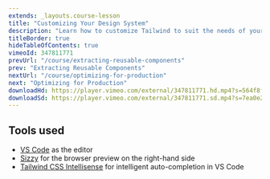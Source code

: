 ```yaml
---
extends: _layouts.course-lesson
title: "Customizing Your Design System"
description: "Learn how to customize Tailwind to suit the needs of your project."
titleBorder: true
hideTableOfContents: true
vimeoId: 347811771
prevUrl: "/course/extracting-reusable-components"
prev: "Extracting Reusable Components"
nextUrl: "/course/optimizing-for-production"
next: "Optimizing for Production"
downloadHd: https://player.vimeo.com/external/347811771.hd.mp4?s=564f8f678a63f889c2c505f9ef44779b1b23d339&profile_id=169&download=1
downloadSd: https://player.vimeo.com/external/347811771.sd.mp4?s=7ea0e205f6d1ff452e0d9fb97d86106154d528c9&profile_id=165&download=1
---
```


## Tools used

- [VS Code](https://code.visualstudio.com/) as the editor
- [Sizzy](https://adamwathan.me/sizzy) for the browser preview on the right-hand side
- [Tailwind CSS Intellisense](https://marketplace.visualstudio.com/items?itemName=bradlc.vscode-tailwindcss) for intelligent auto-completion in VS Code
